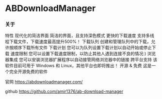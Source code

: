 # ABDownloadManager

### 关于
特性
现代化的简洁界面
简洁的界面，且支持深色模式
更快的下载速度
支持多线程下载文件，下载速度最高提升500%！
下载队列
创建和管理队列中的下载，允许按顺序下载所有文件
下载计划
您可以为队列设置下载计划以自动开始或停止下载
速度限制
您可以设置下载速度限制，以防止其他人遇到连接不良的情况:)
浏览器集成
您可以安装浏览器扩展程序以自动接管网络浏览器中的链接
跨平台支持
该软件目前可用于 Windows 和 Linux，其他平台也即将推出！
开源 & 免费
这是一个完全开源免费的软件

官网 <https://abdownloadmanager.com/>

github <https://github.com/amir1376/ab-download-manager>